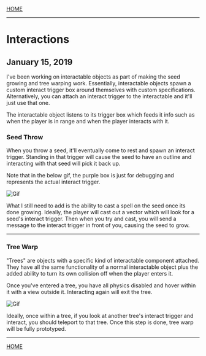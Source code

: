 

[HOME](https://avijr.com)

---

# Interactions
## January 15, 2019

I've been working on interactable objects as part of making the seed growing and tree warping work. Essentially, interactable objects spawn a custom interact trigger box around themselves with custom specifications. Alternatively, you can attach an interact trigger to the interactable and it'll just use that one.

The interactable object listens to its trigger box which feeds it info such as when the player is in range and when the player interacts with it.

### Seed Throw

When you throw a seed, it'll eventually come to rest and spawn an interact trigger. Standing in that trigger will cause the seed to have an outline and interacting with that seed will pick it back up.

Note that in the below gif, the purple box is just for debugging and represents the actual interact trigger.

![Gif](https://github.com/Polaros/AVI/raw/master/gifs/seed_throw.gif)

What I still need to add is the ability to cast a spell on the seed once its done growing. Ideally, the player will cast out a vector which will look for a seed's interact trigger. Then when you try and cast, you will send a message to the interact trigger in front of you, causing the seed to grow.

---

### Tree Warp

"Trees" are objects with a specific kind of interactable component attached. They have all the same functionality of a normal interactable object plus the added ability to turn its own collision off when the player enters it.

Once you've entered a tree, you have all physics disabled and hover within it with a view outside it. Interacting again will exit the tree.

![Gif](https://github.com/Polaros/AVI/raw/master/gifs/tree_enter.gif)

Ideally, once within a tree, if you look at another tree's interact trigger and interact, you should teleport to that tree. Once this step is done, tree warp will be fully prototyped.

---

[HOME](https://avijr.com)
